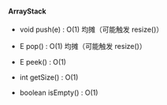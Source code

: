 #### ArrayStack

* void push(e) : O(1) 均摊（可能触发 resize()）

* E pop() : O(1) 均摊（可能触发 resize()）

* E peek() : O(1)

* int getSize() : O(1)

* boolean isEmpty() : O(1)